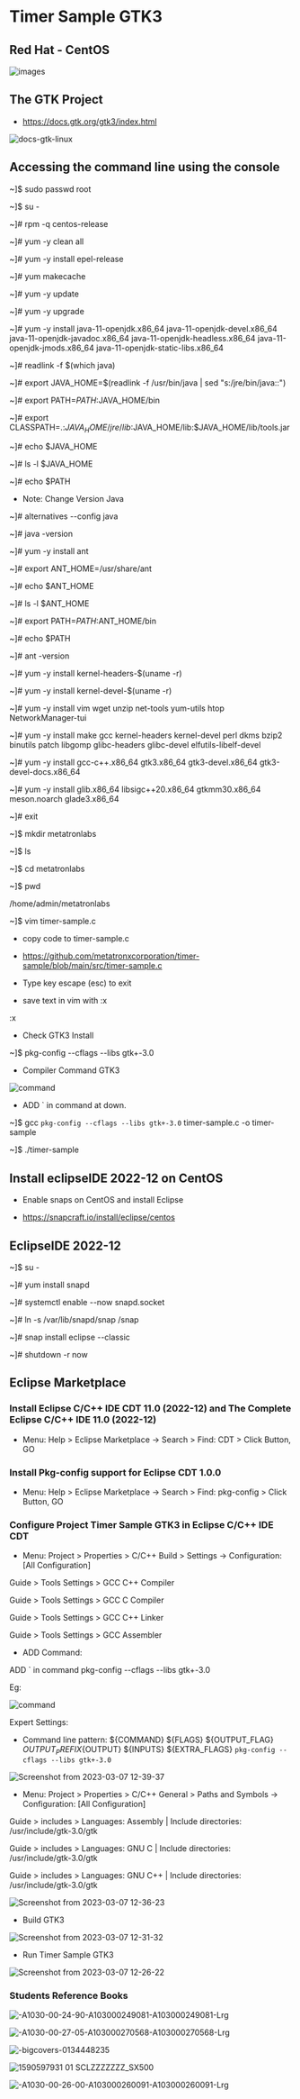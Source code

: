 # Timer Sample GTK3

## Red Hat - CentOS

![images](https://user-images.githubusercontent.com/98597119/219901835-cc6a9f58-4935-483a-9c9c-059783ab1eb8.png)

## The GTK Project 

* https://docs.gtk.org/gtk3/index.html

![docs-gtk-linux](https://user-images.githubusercontent.com/98597119/219905386-9ad9f785-7f9d-40ad-ae70-693c0c44e146.svg)

## Accessing the command line using the console

~]$ sudo passwd root

~]$ su -

~]# rpm -q centos-release

~]# yum -y clean all

~]# yum -y install epel-release

~]# yum makecache

~]# yum -y update

~]# yum -y upgrade

~]# yum -y install java-11-openjdk.x86_64 java-11-openjdk-devel.x86_64 java-11-openjdk-javadoc.x86_64 java-11-openjdk-headless.x86_64 java-11-openjdk-jmods.x86_64 java-11-openjdk-static-libs.x86_64

~]# readlink -f $(which java)

~]# export JAVA_HOME=$(readlink -f /usr/bin/java | sed "s:/jre/bin/java::")

~]# export PATH=$PATH:$JAVA_HOME/bin

~]# export CLASSPATH=.:$JAVA_HOME/jre/lib:$JAVA_HOME/lib:$JAVA_HOME/lib/tools.jar

~]# echo $JAVA_HOME

~]# ls -l $JAVA_HOME

~]# echo $PATH

* Note: Change Version Java

~]# alternatives --config java

~]# java -version

~]# yum -y install ant

~]# export ANT_HOME=/usr/share/ant

~]# echo $ANT_HOME

~]# ls -l $ANT_HOME

~]# export PATH=$PATH:$ANT_HOME/bin

~]# echo $PATH

~]# ant -version

~]# yum -y install kernel-headers-$(uname -r)

~]# yum -y install kernel-devel-$(uname -r)

~]# yum -y install vim wget unzip net-tools yum-utils htop NetworkManager-tui

~]# yum -y install make gcc kernel-headers kernel-devel perl dkms bzip2 binutils patch libgomp glibc-headers glibc-devel elfutils-libelf-devel

~]# yum -y install gcc-c++.x86_64 gtk3.x86_64 gtk3-devel.x86_64 gtk3-devel-docs.x86_64 

~]# yum -y install glib.x86_64 libsigc++20.x86_64 gtkmm30.x86_64 meson.noarch glade3.x86_64

~]# exit

~]$ mkdir metatronlabs

~]$ ls

~]$ cd metatronlabs

~]$ pwd

/home/admin/metatronlabs

~]$ vim timer-sample.c

* copy code to timer-sample.c

* https://github.com/metatronxcorporation/timer-sample/blob/main/src/timer-sample.c

* Type key escape (esc) to exit
* save text in vim with :x

:x

* Check GTK3 Install

~]$ pkg-config --cflags --libs gtk+-3.0

* Compiler Command GTK3

![command](https://user-images.githubusercontent.com/98597119/219903758-cca0c95f-33b1-4d8c-9551-928e79cd0ad3.png)

* ADD ` in command at down.

~]$ gcc `pkg-config --cflags --libs gtk+-3.0` timer-sample.c -o timer-sample

~]$ ./timer-sample

## Install eclipseIDE 2022-12 on CentOS

* Enable snaps on CentOS and install Eclipse

* https://snapcraft.io/install/eclipse/centos

## EclipseIDE 2022-12

~]$ su - 

~]# yum install snapd

~]# systemctl enable --now snapd.socket

~]# ln -s /var/lib/snapd/snap /snap

~]# snap install eclipse --classic

~]# shutdown -r now

## Eclipse Marketplace

### Install Eclipse C/C++ IDE CDT 11.0 (2022-12) and The Complete Eclipse C/C++ IDE 11.0 (2022-12) 

* Menu: Help > Eclipse Marketplace -> Search > Find: CDT > Click Button, GO

### Install Pkg-config support for Eclipse CDT 1.0.0

* Menu: Help > Eclipse Marketplace -> Search > Find: pkg-config > Click Button, GO

### Configure Project Timer Sample GTK3 in Eclipse C/C++ IDE CDT

* Menu: Project > Properties > C/C++ Build > Settings -> Configuration: [All Configuration]

Guide > Tools Settings > GCC C++ Compiler 

Guide > Tools Settings > GCC C Compiler

Guide > Tools Settings > GCC C++ Linker

Guide > Tools Settings > GCC Assembler

* ADD Command:

ADD ` in command pkg-config --cflags --libs gtk+-3.0

Eg: 

![command](https://user-images.githubusercontent.com/98597119/219903758-cca0c95f-33b1-4d8c-9551-928e79cd0ad3.png)

Expert Settings:

* Command line pattern: ${COMMAND} ${FLAGS} ${OUTPUT_FLAG} ${OUTPUT_PREFIX}${OUTPUT} ${INPUTS} ${EXTRA_FLAGS} `pkg-config --cflags --libs gtk+-3.0`

![Screenshot from 2023-03-07 12-39-37](https://user-images.githubusercontent.com/98597119/223471728-c1f91f5e-40ce-4765-95fb-fa371b6ff53e.png)

* Menu: Project > Properties > C/C++ General > Paths and Symbols -> Configuration: [All Configuration]

Guide > includes > Languages: Assembly | Include directories: /usr/include/gtk-3.0/gtk

Guide > includes > Languages: GNU C | Include directories: /usr/include/gtk-3.0/gtk

Guide > includes > Languages: GNU C++ | Include directories: /usr/include/gtk-3.0/gtk

![Screenshot from 2023-03-07 12-36-23](https://user-images.githubusercontent.com/98597119/223470667-d4436f39-ba65-4fe4-b49f-c104ff8ba9fd.png)

* Build GTK3

![Screenshot from 2023-03-07 12-31-32](https://user-images.githubusercontent.com/98597119/223469466-516b2457-2b5e-48a2-9e3c-2cf8f0e13460.png)

* Run Timer Sample GTK3

![Screenshot from 2023-03-07 12-26-22](https://user-images.githubusercontent.com/98597119/223468169-caab85bf-680c-48d3-b325-cb604f285034.png)

### Students Reference Books

![-A1030-00-24-90-A103000249081-A103000249081-Lrg](https://user-images.githubusercontent.com/98597119/222013032-3fc830ac-8567-414e-8cb9-ed5dad5ce7be.jpg)

![-A1030-00-27-05-A103000270568-A103000270568-Lrg](https://user-images.githubusercontent.com/98597119/222013046-6572023b-36cb-450c-bbd5-52ec2ebbce45.jpg)

![-bigcovers-0134448235](https://user-images.githubusercontent.com/98597119/222013048-db3beaae-df63-4fad-97e1-57a9d1b208e6.jpg)

![1590597931 01 _SCLZZZZZZZ_SX500_](https://user-images.githubusercontent.com/98597119/222013678-b8d49069-c860-4b17-888f-c2b2046a95a0.jpg)

![-A1030-00-26-00-A103000260091-A103000260091-Lrg](https://user-images.githubusercontent.com/98597119/222013042-c2c77e73-8c7a-4091-961a-47f30fce8344.jpg)
